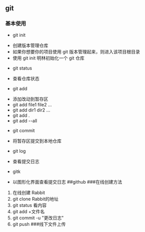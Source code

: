 ## git
### 基本使用
- git init
+ 创建版本管理仓库
+ 如果你想要你的项目使用 git 版本管理起来，则进入该项目根目录
+ 使用 git init 明林初始化一个 git 仓库
- git status
+ 查看仓库状态
- git add
+ 添加改动到暂存区
+ git add file1 file2 ...
+ git add dir1 dir2 ...
+ git add .
+ git add --all
- git commit
+ 将暂存区提交到本地仓库
- git log
+ 查看提交日志
- gitk
+ 以图形化界面查看提交日志
##github
###在线创建方法
1. 在线创建 Rabbit
2. git clone Rabbit的地址
3. git status 看内容
4. git add +文件名
5. git commit -u "更改日志"
6. git push
###线下文件上传